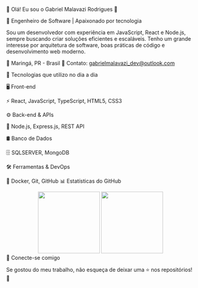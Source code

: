 🌟 Olá! Eu sou o Gabriel Malavazi Rodrigues 👋

🚀 Engenheiro de Software  | Apaixonado por tecnologia

Sou um desenvolvedor com experiência em JavaScript, React e Node.js, sempre buscando criar soluções eficientes e escaláveis. Tenho um grande interesse por arquitetura de software, boas práticas de código e desenvolvimento web moderno.


📍 Maringá, PR - Brasil
📧 Contato: gabrielmalavazi_dev@outlook.com

🚀 Tecnologias que utilizo no dia a dia

🖥️ Front-end

⚡ React, JavaScript, TypeScript, HTML5, CSS3

⚙️ Back-end & APIs

🚀 Node.js, Express.js, REST API

🛢️ Banco de Dados

🗄️ SQLSERVER, MongoDB

🛠️ Ferramentas & DevOps

🔧 Docker, Git, GitHub
📊 Estatísticas do GitHub
<div align="center"> <img height="165em" src="https://github-readme-stats.vercel.app/api?username=GabrielMalava&show_icons=true&theme=dracula&include_all_commits=true&count_private=true"/> <img height="165em" src="https://github-readme-stats.vercel.app/api/top-langs/?username=GabrielMalava&layout=compact&langs_count=7&theme=dracula"/> </div>
🔗 Conecte-se comigo

Se gostou do meu trabalho, não esqueça de deixar uma ⭐ nos repositórios! 🚀
